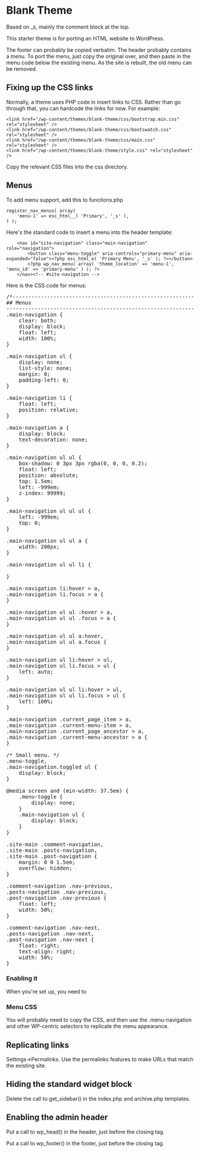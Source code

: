 # Blank Theme

Based on _s, mainly the comment block at the top.

This starter theme is for porting an HTML website to WordPress.

The footer can probably be copied verbatim.  The header
probably contains a menu.  To port the menu, just copy
the original over, and then paste in the menu code
below the existing menu.  As the site is rebuilt,
the old menu can be removed.

## Fixing up the CSS links

Normally, a theme uses PHP code in insert links to CSS.  Rather than go
through that, you can hardcode the links for now.  For example:

    <link href="/wp-content/themes/blank-theme/css/bootstrap.min.css" rel="stylesheet" />
    <link href="/wp-content/themes/blank-theme/css/bootswatch.css" rel="stylesheet" />
    <link href="/wp-content/themes/blank-theme/css/main.css" rel="stylesheet" />
    <link href="/wp-content/themes/blank-theme/style.css" rel="stylesheet" />

Copy the relevant CSS files into the css directory.

## Menus

To add menu support, add this to funcitons.php

	register_nav_menus( array(
		'menu-1' => esc_html__( 'Primary', '_s' ),
	) );

Here's the standard code to insert a menu into the header template:

		<nav id="site-navigation" class="main-navigation" role="navigation">
			<button class="menu-toggle" aria-controls="primary-menu" aria-expanded="false"><?php esc_html_e( 'Primary Menu', '_s' ); ?></button>
			<?php wp_nav_menu( array( 'theme_location' => 'menu-1', 'menu_id' => 'primary-menu' ) ); ?>
		</nav><!-- #site-navigation -->

Here is the CSS code for menus:

<pre>
/*--------------------------------------------------------------
## Menus
--------------------------------------------------------------*/
.main-navigation {
	clear: both;
	display: block;
	float: left;
	width: 100%;
}

.main-navigation ul {
	display: none;
	list-style: none;
	margin: 0;
	padding-left: 0;
}

.main-navigation li {
	float: left;
	position: relative;
}

.main-navigation a {
	display: block;
	text-decoration: none;
}

.main-navigation ul ul {
	box-shadow: 0 3px 3px rgba(0, 0, 0, 0.2);
	float: left;
	position: absolute;
	top: 1.5em;
	left: -999em;
	z-index: 99999;
}

.main-navigation ul ul ul {
	left: -999em;
	top: 0;
}

.main-navigation ul ul a {
	width: 200px;
}

.main-navigation ul ul li {

}

.main-navigation li:hover > a,
.main-navigation li.focus > a {
}

.main-navigation ul ul :hover > a,
.main-navigation ul ul .focus > a {
}

.main-navigation ul ul a:hover,
.main-navigation ul ul a.focus {
}

.main-navigation ul li:hover > ul,
.main-navigation ul li.focus > ul {
	left: auto;
}

.main-navigation ul ul li:hover > ul,
.main-navigation ul ul li.focus > ul {
	left: 100%;
}

.main-navigation .current_page_item > a,
.main-navigation .current-menu-item > a,
.main-navigation .current_page_ancestor > a,
.main-navigation .current-menu-ancestor > a {
}

/* Small menu. */
.menu-toggle,
.main-navigation.toggled ul {
	display: block;
}

@media screen and (min-width: 37.5em) {
	.menu-toggle {
		display: none;
	}
	.main-navigation ul {
		display: block;
	}
}

.site-main .comment-navigation,
.site-main .posts-navigation,
.site-main .post-navigation {
	margin: 0 0 1.5em;
	overflow: hidden;
}

.comment-navigation .nav-previous,
.posts-navigation .nav-previous,
.post-navigation .nav-previous {
	float: left;
	width: 50%;
}

.comment-navigation .nav-next,
.posts-navigation .nav-next,
.post-navigation .nav-next {
	float: right;
	text-align: right;
	width: 50%;
}
</pre>

### Enabling it

When you're set up, you need to 

### Menu CSS

You will probably need to copy the CSS, and then use the
.menu-navigation and other WP-centric selectors to 
replicate the menu appearance.

## Replicating links

Settings->Permalinks.  Use the permalinks features to
make URLs that match the existing site.

## Hiding the standard widget block

Delete the call to get_sidebar() in the index.php and archive.php templates.

## Enabling the admin header

Put a call to wp_head() in the header, just before the </head> closing tag.

Put a call to wp_footer() in the footer, just before the </body> closing tag.

